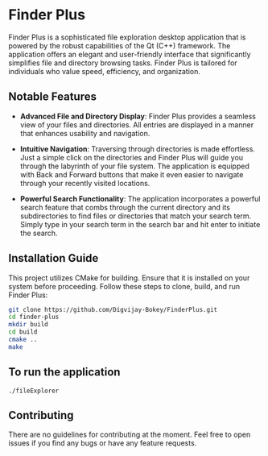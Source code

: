 # Finder Plus

Finder Plus is a sophisticated file exploration desktop application that is powered by the robust capabilities of the Qt (C++) framework. The application offers an elegant and user-friendly interface that significantly simplifies file and directory browsing tasks. Finder Plus is tailored for individuals who value speed, efficiency, and organization.

## Notable Features

- **Advanced File and Directory Display**: Finder Plus provides a seamless view of your files and directories. All entries are displayed in a manner that enhances usability and navigation.

- **Intuitive Navigation**: Traversing through directories is made effortless. Just a simple click on the directories and Finder Plus will guide you through the labyrinth of your file system. The application is equipped with Back and Forward buttons that make it even easier to navigate through your recently visited locations.

- **Powerful Search Functionality**: The application incorporates a powerful search feature that combs through the current directory and its subdirectories to find files or directories that match your search term. Simply type in your search term in the search bar and hit enter to initiate the search.

## Installation Guide

This project utilizes CMake for building. Ensure that it is installed on your system before proceeding. Follow these steps to clone, build, and run Finder Plus:

```bash
git clone https://github.com/Digvijay-Bokey/FinderPlus.git
cd finder-plus
mkdir build
cd build
cmake ..
make 
```

## To run the application

`````./fileExplorer`````


## Contributing

There are no guidelines for contributing at the moment. Feel free to open issues if you find any bugs or have any feature requests.


